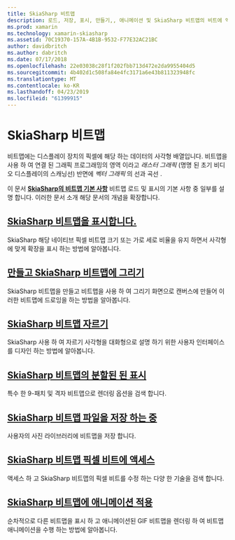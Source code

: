 ```yaml
---
title: SkiaSharp 비트맵
description: 로드, 저장, 표시, 만들기,, 애니메이션 및 SkiaSharp 비트맵의 비트에 액세스 하는 방법에 알아봅니다.
ms.prod: xamarin
ms.technology: xamarin-skiasharp
ms.assetid: 70C19370-157A-4B1B-9532-F77E32AC21BC
author: davidbritch
ms.author: dabritch
ms.date: 07/17/2018
ms.openlocfilehash: 22e03038c28f1f202fbb713d472e2da9955404d5
ms.sourcegitcommit: 4b402d1c508fa84e4fc3171a6e43b811323948fc
ms.translationtype: MT
ms.contentlocale: ko-KR
ms.lasthandoff: 04/23/2019
ms.locfileid: "61399915"
---
```

# <a name="skiasharp-bitmaps"></a>SkiaSharp 비트맵

비트맵에는 디스플레이 장치의 픽셀에 해당 하는 데이터의 사각형 배열입니다. 비트맵을 사용 하 여 연결 된 그래픽 프로그래밍의 영역 이라고 _래스터 그래픽_ (명명 된 초기 비디오 디스플레이의 스캐닝선) 반면에 _벡터 그래픽_ 의 선과 곡선 . 

이 문서 **[SkiaSharp의 비트맵 기본 사항](../basics/bitmaps.md)** 비트맵 로드 및 표시의 기본 사항 중 일부를 설명 합니다. 이러한 문서 소개 해당 문서의 개념을 확장합니다.

## <a name="displaying-skiasharp-bitmapsdisplayingmd"></a>[SkiaSharp 비트맵을 표시합니다.](displaying.md)

SkiaSharp 해당 네이티브 픽셀 비트맵 크기 또는 가로 세로 비율을 유지 하면서 사각형에 맞게 확장을 표시 하는 방법에 알아봅니다.

## <a name="creating-and-drawing-on-skiasharp-bitmapsdrawingmd"></a>[만들고 SkiaSharp 비트맵에 그리기](drawing.md)

SkiaSharp 비트맵을 만들고 비트맵을 사용 하 여 그리기 화면으로 캔버스에 만들어 이러한 비트맵에 드로잉을 하는 방법을 알아봅니다.

## <a name="cropping-skiasharp-bitmapscroppingmd"></a>[SkiaSharp 비트맵 자르기](cropping.md)

SkiaSharp 사용 하 여 자르기 사각형을 대화형으로 설명 하기 위한 사용자 인터페이스를 디자인 하는 방법에 알아봅니다.

## <a name="segmented-display-of-skiasharp-bitmapssegmentedmd"></a>[SkiaSharp 비트맵의 분할된 된 표시](segmented.md)

특수 한 9-패치 및 격자 비트맵으로 렌더링 옵션을 검색 합니다.

## <a name="saving-skiasharp-bitmaps-to-filessavingmd"></a>[SkiaSharp 비트맵 파일을 저장 하는 중](saving.md)

사용자의 사진 라이브러리에 비트맵을 저장 합니다.

## <a name="accessing-skiasharp-bitmap-pixel-bitspixel-bitsmd"></a>[SkiaSharp 비트맵 픽셀 비트에 액세스](pixel-bits.md)

액세스 하 고 SkiaSharp 비트맵의 픽셀 비트를 수정 하는 다양 한 기술을 검색 합니다.

## <a name="animating-skiasharp-bitmapsanimatingmd"></a>[SkiaSharp 비트맵에 애니메이션 적용](animating.md)

순차적으로 다른 비트맵을 표시 하 고 애니메이션된 GIF 비트맵을 렌더링 하 여 비트맵 애니메이션을 수행 하는 방법에 알아봅니다.
